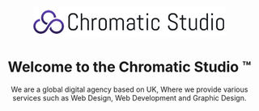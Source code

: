 <div align="center">
  <img src="https://raw.githubusercontent.com/polluxstudio/medias/main/polluxstudio/logo.png" style="width:380px" alt="Pollux Studio Logo">
</div>

<div align="center">
  <h1>Welcome to the Chromatic Studio ™</h1>
</div>

<div align="center">
  <p>We are a global digital agency based on UK, Where we provide various services such as Web Design, Web Development and Graphic Design.</p>
</div>
